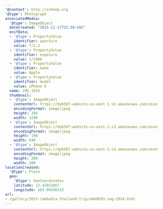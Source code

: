 ```yaml
---
'@context': http://schema.org
'@type': Photograph
associatedMedia:
  '@type': ImageObject
  dateCreated: "2015-11-17T22:50:58Z"
  exifData:
  - '@type': PropertyValue
    identifier: aperture
    value: f/2.2
  - '@type': PropertyValue
    identifier: exposure
    value: 1/1980
  - '@type': PropertyValue
    identifier: make
    value: Apple
  - '@type': PropertyValue
    identifier: model
    value: iPhone 6
  name: IMG_1924
  thumbnail:
  - '@type': ImageObject
    contentUrl: https://dpb587-website-us-east-1.s3.amazonaws.com/asset/gallery/2015-cambodia-thailand-trip/a0e0593-img-1924~1280.jpg
    encodingFormat: image/jpeg
    height: 396
    width: 1280
  - '@type': ImageObject
    contentUrl: https://dpb587-website-us-east-1.s3.amazonaws.com/asset/gallery/2015-cambodia-thailand-trip/a0e0593-img-1924~640w.jpg
    encodingFormat: image/jpeg
    height: 198
    width: 640
  - '@type': ImageObject
    contentUrl: https://dpb587-website-us-east-1.s3.amazonaws.com/asset/gallery/2015-cambodia-thailand-trip/a0e0593-img-1924~200x200.jpg
    encodingFormat: image/jpeg
    height: 200
    width: 200
locationCreated:
  '@type': Place
  geo:
    '@type': GeoCoordinates
    latitude: 13.42921667
    longitude: 103.90346333
url:
- /gallery/2015-cambodia-thailand-trip/a0e0593-img-1924.html
---
```

